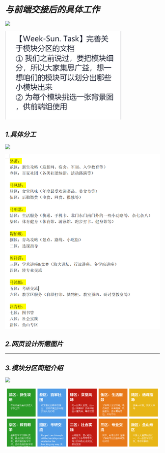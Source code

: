 # ***与前端交接后的具体工作***



![](C:\Users\Aich\Desktop\软工\img\模块任务.png)

![](https://github.com/Aich-Ying/software.img/blob/master/%E6%A8%A1%E5%9D%97%E4%BB%BB%E5%8A%A1.png)

## *1.具体分工*



![](C:\Users\Aich\Desktop\软工\img\模块任务分工.png)

![](https://github.com/Aich-Ying/software.img/blob/master/%E6%A8%A1%E5%9D%97%E4%BB%BB%E5%8A%A1%E5%88%86%E5%B7%A5.png)

## *2.网页设计所需图片*





----



## *3.模块分区简短介绍*



![](C:\Users\Aich\Desktop\软工\img\分类.png)

![](https://github.com/Aich-Ying/software.img/blob/master/%E5%88%86%E7%B1%BB.png)



